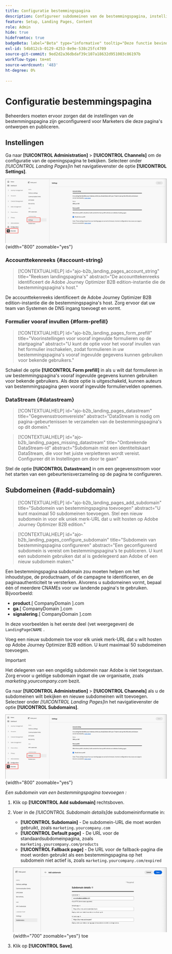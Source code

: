 ```yaml
---
title: Configuratie bestemmingspagina
description: Configureer subdomeinen van de bestemmingspagina, instellingen van de formuliervoorinvulling en gegevensstreams om publicatie van campagnewebpagina's in Journey Optimizer B2B edition mogelijk te maken.
feature: Setup, Landing Pages, Content
role: Admin
hide: true
hidefromtoc: true
badgeBeta: label="Beta" type="informative" tooltip="Deze functie bevindt zich momenteel in een beperkte bètaversie"
exl-id: 54b812cb-0129-4253-8e9e-538c25fc4709
source-git-commit: 9ed2d2a36dbdaf39c107a18632d951003c86197b
workflow-type: tm+mt
source-wordcount: '483'
ht-degree: 0%

---
```


# Configuratie bestemmingspagina

Beheerders moeten ervoor zorgen dat de instellingen van de bestemmingspagina zijn geconfigureerd voor Marketers die deze pagina&#39;s ontwerpen en publiceren.

## Instellingen

Ga naar **[!UICONTROL Administration]** > **[!UICONTROL Channels]** om de configuratie van de openingspagina te bekijken. Selecteer onder _[!UICONTROL Landing Pages]_&#x200B;in het navigatievenster de optie **[!UICONTROL Settings]**.

![&#x200B; het Bestaan van pagina montages &#x200B;](./assets/config-landing-pages-settings.png){width="800" zoomable="yes"}

### Accounttekenreeks {#account-string}

>[!CONTEXTUALHELP]
>id="ajo-b2b_landing_pages_account_string"
>title="Reeksen landingspagina&#39;s"
>abstract="De accounttekenreeks identificeert de Adobe Journey Optimizer B2B edition-instantie die de bestemmingspagina&#39;s host."

De accounttekenreeks identificeert de Adobe Journey Optimizer B2B edition-instantie die de bestemmingspagina&#39;s host. Zorg ervoor dat uw team van Systemen de DNS ingang toevoegt en vormt.

### Formulier vooraf invullen {#form-prefill}

>[!CONTEXTUALHELP]
>id="ajo-b2b_landing_pages_form_prefill"
>title="Voorinstellingen voor vooraf ingevulde formulieren op de startpagina"
>abstract="U kunt de optie voor het vooraf invullen van het formulier inschakelen, zodat formulieren in uw bestemmingspagina&#39;s vooraf ingevulde gegevens kunnen gebruiken voor bekende gebruikers."

Schakel de optie **[!UICONTROL Form prefill]** in als u wilt dat formulieren in uw bestemmingspagina&#39;s vooraf ingevulde gegevens kunnen gebruiken voor bekende gebruikers. Als deze optie is uitgeschakeld, kunnen auteurs van bestemmingspagina geen vooraf ingevulde formuliervelden opnemen.

### DataStream {#datastream}

>[!CONTEXTUALHELP]
>id="ajo-b2b_landing_pages_datastream"
>title="Gegevensstroomvereiste"
>abstract="DataStream is nodig om pagina-gebeurtenissen te verzamelen van de bestemmingspagina&#39;s op dit domein."

>[!CONTEXTUALHELP]
>id="ajo-b2b_landing_pages_missing_datastream"
>title="Ontbrekende DataStream-id"
>abstract="Subdomain mist een identiteitskaart DataStream, die voor het juiste verpletteren wordt vereist. Configureer dit in Instellingen om door te gaan"

Stel de optie **[!UICONTROL Datastream]** in om een gegevensstroom voor het starten van een gebeurtenisverzameling op de pagina te configureren.

## Subdomeinen {#add-subdomain}

>[!CONTEXTUALHELP]
>id="ajo-b2b_landing_pages_add_subdomain"
>title="Subdomein van bestemmingspagina toevoegen"
>abstract="U kunt maximaal 50 subdomeinen toevoegen. Stel een nieuw subdomein in voor elk uniek merk-URL dat u wilt hosten op Adobe Journey Optimizer B2B edition."

>[!CONTEXTUALHELP]
>id="ajo-b2b_landing_pages_configure_subdomain"
>title="Subdomein van bestemmingspagina configureren"
>abstract="Een geconfigureerd subdomein is vereist om bestemmingspagina&#39;s te publiceren. U kunt een subdomein gebruiken dat al is gedelegeerd aan Adobe of een nieuw subdomein maken."

Een bestemmingspagina subdomain zou moeten helpen om het inhoudstype, de productnaam, of de campagne te identificeren, en de paginaauthenticiteit te versterken. Alvorens u subdomeinen vormt, bepaal één of meerdere CNAMEs voor uw landende pagina&#39;s te gebruiken. Bijvoorbeeld:

* **product**.[ CompanyDomain ].com
* **ga**.[ CompanyDomain ].com
* **signalering**.[ CompanyDomain ].com

In deze voorbeelden is het eerste deel (vet weergegeven) de `LandingPageCNAME` .

Voeg een nieuw subdomein toe voor elk uniek merk-URL dat u wilt hosten op Adobe Journey Optimizer B2B edition. U kunt maximaal 50 subdomeinen toevoegen.

>[!IMPORTANT]
>
>Het delegeren van een ongeldig subdomein naar Adobe is niet toegestaan. Zorg ervoor u geldige subdomain ingaat die uw organisatie, zoals _marketing.yourcompany.com_ bezit.

Ga naar **[!UICONTROL Administration]** > **[!UICONTROL Channels]** als u de subdomeinen wilt bekijken en nieuwe subdomeinen wilt toevoegen. Selecteer onder _[!UICONTROL Landing Pages]_&#x200B;in het navigatievenster de optie **[!UICONTROL Subdomains]**.

![&#x200B; het Bestaan van pagina subdomeinen &#x200B;](./assets/config-landing-pages-settings.png){width="800" zoomable="yes"}

_Een subdomein van een bestemmingspagina toevoegen :_

1. Klik op **[!UICONTROL Add subdomain]** rechtsboven.

1. Voer in de _[!UICONTROL Subdomain details]_&#x200B;de subdomeininformatie in:

   * **[!UICONTROL Subdomain]** - De subdomein-URL die moet worden gebruikt, zoals `marketing.yourcompany.com`
   * **[!UICONTROL Default page]** - De URL voor de standaardsubdomeinpagina, zoals `marketing.yourcompany.com/products`
   * **[!UICONTROL Fallback page]** - De URL voor de fallback-pagina die moet worden gebruikt als een bestemmingspagina op het subdomein niet actief is, zoals `marketing.yourcompany.com/expired`

   ![&#x200B; voeg het landen pagina subdomain &#x200B;](./assets/config-landing-pages-add-subdomain.png){width="700" zoomable="yes"} toe

1. Klik op **[!UICONTROL Save]**.
